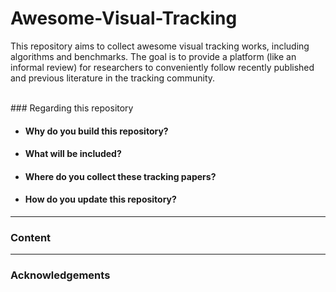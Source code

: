 # Awesome-Visual-Tracking
This repository aims to collect awesome visual tracking works, including algorithms and benchmarks. The goal is to provide a platform (like an informal review) for researchers to conveniently follow recently published and previous literature in the tracking community.

<br />
### Regarding this repository

* #### Why do you build this repository?

* #### What will be included?

* #### Where do you collect these tracking papers?

* #### How do you update this repository?

---
### Content

---
### Acknowledgements
